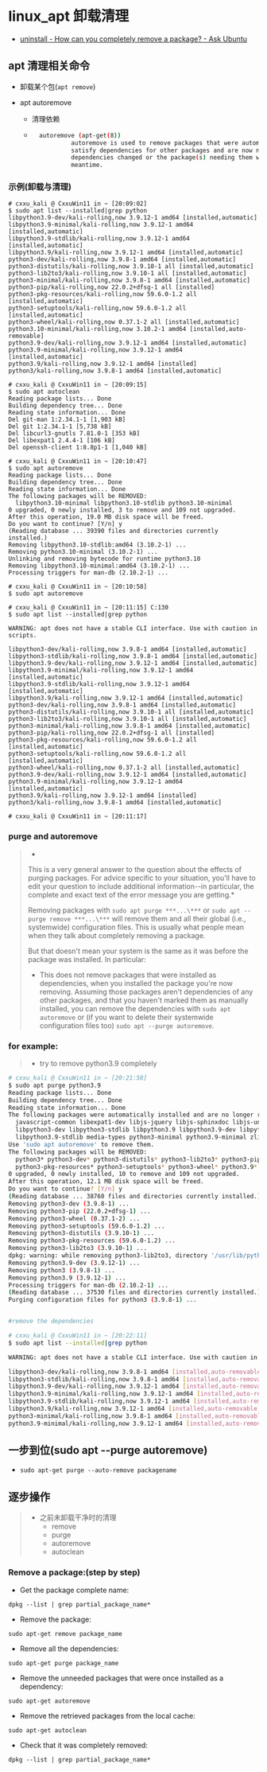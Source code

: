 # linux_apt 卸载清理

- [uninstall - How can you completely remove a package? - Ask Ubuntu](https://askubuntu.com/questions/151941/how-can-you-completely-remove-a-package)

## apt 清理相关命令



- 卸载某个包(`apt remove`)

- apt autoremove

  - 清理依赖

  - ```bash
      autoremove (apt-get(8))
               autoremove is used to remove packages that were automatically installed to
               satisfy dependencies for other packages and are now no longer needed as
               dependencies changed or the package(s) needing them were removed in the
               meantime.
    ```

### 示例(卸载与清理)

```
# cxxu_kali @ CxxuWin11 in ~ [20:09:02]
$ sudo apt list --installed|grep python
libpython3.9-dev/kali-rolling,now 3.9.12-1 amd64 [installed,automatic]
libpython3.9-minimal/kali-rolling,now 3.9.12-1 amd64 [installed,automatic]
libpython3.9-stdlib/kali-rolling,now 3.9.12-1 amd64 [installed,automatic]
libpython3.9/kali-rolling,now 3.9.12-1 amd64 [installed,automatic]
python3-dev/kali-rolling,now 3.9.8-1 amd64 [installed,automatic]
python3-distutils/kali-rolling,now 3.9.10-1 all [installed,automatic]
python3-lib2to3/kali-rolling,now 3.9.10-1 all [installed,automatic]
python3-minimal/kali-rolling,now 3.9.8-1 amd64 [installed,automatic]
python3-pip/kali-rolling,now 22.0.2+dfsg-1 all [installed]
python3-pkg-resources/kali-rolling,now 59.6.0-1.2 all [installed,automatic]
python3-setuptools/kali-rolling,now 59.6.0-1.2 all [installed,automatic]
python3-wheel/kali-rolling,now 0.37.1-2 all [installed,automatic]
python3.10-minimal/kali-rolling,now 3.10.2-1 amd64 [installed,auto-removable]
python3.9-dev/kali-rolling,now 3.9.12-1 amd64 [installed,automatic]
python3.9-minimal/kali-rolling,now 3.9.12-1 amd64 [installed,automatic]
python3.9/kali-rolling,now 3.9.12-1 amd64 [installed]
python3/kali-rolling,now 3.9.8-1 amd64 [installed,automatic]

# cxxu_kali @ CxxuWin11 in ~ [20:09:15]
$ sudo apt autoclean
Reading package lists... Done
Building dependency tree... Done
Reading state information... Done
Del git-man 1:2.34.1-1 [1,903 kB]
Del git 1:2.34.1-1 [5,738 kB]
Del libcurl3-gnutls 7.81.0-1 [353 kB]
Del libexpat1 2.4.4-1 [106 kB]
Del openssh-client 1:8.8p1-1 [1,040 kB]

# cxxu_kali @ CxxuWin11 in ~ [20:10:47]
$ sudo apt autoremove
Reading package lists... Done
Building dependency tree... Done
Reading state information... Done
The following packages will be REMOVED:
  libpython3.10-minimal libpython3.10-stdlib python3.10-minimal
0 upgraded, 0 newly installed, 3 to remove and 109 not upgraded.
After this operation, 19.0 MB disk space will be freed.
Do you want to continue? [Y/n] y
(Reading database ... 39390 files and directories currently installed.)
Removing libpython3.10-stdlib:amd64 (3.10.2-1) ...
Removing python3.10-minimal (3.10.2-1) ...
Unlinking and removing bytecode for runtime python3.10
Removing libpython3.10-minimal:amd64 (3.10.2-1) ...
Processing triggers for man-db (2.10.2-1) ...

# cxxu_kali @ CxxuWin11 in ~ [20:10:58]
$ sudo apt autoremove

# cxxu_kali @ CxxuWin11 in ~ [20:11:15] C:130
$ sudo apt list --installed|grep python

WARNING: apt does not have a stable CLI interface. Use with caution in scripts.

libpython3-dev/kali-rolling,now 3.9.8-1 amd64 [installed,automatic]
libpython3-stdlib/kali-rolling,now 3.9.8-1 amd64 [installed,automatic]
libpython3.9-dev/kali-rolling,now 3.9.12-1 amd64 [installed,automatic]
libpython3.9-minimal/kali-rolling,now 3.9.12-1 amd64 [installed,automatic]
libpython3.9-stdlib/kali-rolling,now 3.9.12-1 amd64 [installed,automatic]
libpython3.9/kali-rolling,now 3.9.12-1 amd64 [installed,automatic]
python3-dev/kali-rolling,now 3.9.8-1 amd64 [installed,automatic]
python3-distutils/kali-rolling,now 3.9.10-1 all [installed,automatic]
python3-lib2to3/kali-rolling,now 3.9.10-1 all [installed,automatic]
python3-minimal/kali-rolling,now 3.9.8-1 amd64 [installed,automatic]
python3-pip/kali-rolling,now 22.0.2+dfsg-1 all [installed]
python3-pkg-resources/kali-rolling,now 59.6.0-1.2 all [installed,automatic]
python3-setuptools/kali-rolling,now 59.6.0-1.2 all [installed,automatic]
python3-wheel/kali-rolling,now 0.37.1-2 all [installed,automatic]
python3.9-dev/kali-rolling,now 3.9.12-1 amd64 [installed,automatic]
python3.9-minimal/kali-rolling,now 3.9.12-1 amd64 [installed,automatic]
python3.9/kali-rolling,now 3.9.12-1 amd64 [installed]
python3/kali-rolling,now 3.9.8-1 amd64 [installed,automatic]

# cxxu_kali @ CxxuWin11 in ~ [20:11:17]
```

### purge and autoremove

> *
> This is a very general answer to the question about the effects of purging packages. For advice specific to your situation, you'll have to edit your question to include additional information--in particular, the complete and exact text of the error message you are getting.*
>
> Removing packages with `sudo apt purge ***...\***` or `sudo apt --purge remove ***...\***` will remove them and all their global (i.e., systemwide) configuration files. This is usually what people mean when they talk about completely removing a package.
>
> But that doesn't mean your system is the same as it was before the package was installed. In particular:
>
> - This does not remove packages that were installed as dependencies, when you installed the package you're now removing. Assuming those packages aren't dependencies of any other packages, and that you haven't marked them as manually installed, you can remove the dependencies with `sudo apt autoremove` or (if you want to delete their systemwide configuration files too) `sudo apt --purge autoremove`.



### for example:

> - try to remove python3.9 completely

```bash
# cxxu_kali @ CxxuWin11 in ~ [20:21:58]
$ sudo apt purge python3.9
Reading package lists... Done
Building dependency tree... Done
Reading state information... Done
The following packages were automatically installed and are no longer required:
  javascript-common libexpat1-dev libjs-jquery libjs-sphinxdoc libjs-underscore libmpdec3
  libpython3-dev libpython3-stdlib libpython3.9 libpython3.9-dev libpython3.9-minimal
  libpython3.9-stdlib media-types python3-minimal python3.9-minimal zlib1g-dev
Use 'sudo apt autoremove' to remove them.
The following packages will be REMOVED:
  python3* python3-dev* python3-distutils* python3-lib2to3* python3-pip*
  python3-pkg-resources* python3-setuptools* python3-wheel* python3.9* python3.9-dev*
0 upgraded, 0 newly installed, 10 to remove and 109 not upgraded.
After this operation, 12.1 MB disk space will be freed.
Do you want to continue? [Y/n] y
(Reading database ... 38760 files and directories currently installed.)
Removing python3-dev (3.9.8-1) ...
Removing python3-pip (22.0.2+dfsg-1) ...
Removing python3-wheel (0.37.1-2) ...
Removing python3-setuptools (59.6.0-1.2) ...
Removing python3-distutils (3.9.10-1) ...
Removing python3-pkg-resources (59.6.0-1.2) ...
Removing python3-lib2to3 (3.9.10-1) ...
dpkg: warning: while removing python3-lib2to3, directory '/usr/lib/python3.10' not empty so not removed
Removing python3.9-dev (3.9.12-1) ...
Removing python3 (3.9.8-1) ...
Removing python3.9 (3.9.12-1) ...
Processing triggers for man-db (2.10.2-1) ...
(Reading database ... 37530 files and directories currently installed.)
Purging configuration files for python3 (3.9.8-1) ...


#remove the dependencies

# cxxu_kali @ CxxuWin11 in ~ [20:22:11]
$ sudo apt list --installed|grep python

WARNING: apt does not have a stable CLI interface. Use with caution in scripts.

libpython3-dev/kali-rolling,now 3.9.8-1 amd64 [installed,auto-removable]
libpython3-stdlib/kali-rolling,now 3.9.8-1 amd64 [installed,auto-removable]
libpython3.9-dev/kali-rolling,now 3.9.12-1 amd64 [installed,auto-removable]
libpython3.9-minimal/kali-rolling,now 3.9.12-1 amd64 [installed,auto-removable]
libpython3.9-stdlib/kali-rolling,now 3.9.12-1 amd64 [installed,auto-removable]
libpython3.9/kali-rolling,now 3.9.12-1 amd64 [installed,auto-removable]
python3-minimal/kali-rolling,now 3.9.8-1 amd64 [installed,auto-removable]
python3.9-minimal/kali-rolling,now 3.9.12-1 amd64 [installed,auto-removable]
```

## 一步到位(sudo apt --purge autoremove)

- `sudo apt-get purge --auto-remove packagename`

## 逐步操作

> - 之前未卸载干净时的清理
>   - remove
>   - purge
>   - autoremove
>   - autoclean

### Remove a package:(step by step)

- Get the package complete name:


```
dpkg --list | grep partial_package_name*
```

- Remove the package:


```
sudo apt-get remove package_name
```

- Remove all the dependencies:


```
sudo apt-get purge package_name
```

- Remove the unneeded packages that were once installed as a dependency:


```
sudo apt-get autoremove
```

- Remove the retrieved packages from the local cache:


```
sudo apt-get autoclean
```

- Check that it was completely removed:


```
dpkg --list | grep partial_package_name*
```

